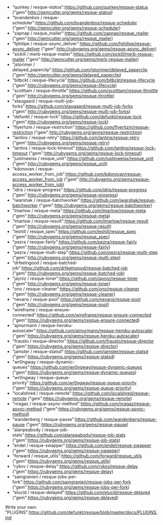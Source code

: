 * "quirkey / resque-status":https://github.com/quirkey/resque-status ("gem":http://gemcutter.org/gems/resque-status)
* "bvandenbos / resque-scheduler":https://github.com/bvandenbos/resque-scheduler ("gem":http://gemcutter.org/gems/resque-scheduler)
* "zapnap / resque_mailer":https://github.com/zapnap/resque_mailer ("gem":http://gemcutter.org/gems/resque_mailer)
* "fphilipe / resque-async_deliver":https://github.com/fphilipe/resque-async_deliver ("gem":http://rubygems.org/gems/resque-async_deliver)
* "sickill / merb-resque-mailer":https://github.com/sickill/merb-resque-mailer ("gem":http://gemcutter.org/gems/merb-resque-mailer)
* "jstorimer / delayed_paperclip":https://github.com/jstorimer/delayed_paperclip  ("gem":http://gemcutter.org/gems/delayed_paperclip) 
* "bitbckt / resque-lifecycle":https://github.com/bitbckt/resque-lifecycle ("gem":http://rubygems.org/gems/resque-lifecycle)
* "scotttam / resque-throttle":https://github.com/scotttam/resque-throttle ("gem":http://rubygems.org/gems/resque-throttle)
* "staugaard / resque-multi-job-forks":https://github.com/staugaard/resque-multi-job-forks ("gem":http://rubygems.org/gems/resque-multi-job-forks)
* "defunkt / resque-lock":https://github.com/defunkt/resque-lock ("gem":http://rubygems.org/gems/resque-lock)
* "flyerhzm / resque-restriction":https://github.com/flyerhzm/resque-restriction ("gem":http://rubygems.org/gems/resque-restriction)
* "lantins / resque-retry":https://github.com/lantins/resque-retry ("gem":http://rubygems.org/gems/resque-retry)
* "lantins / resque-lock-timeout":https://github.com/lantins/resque-lock-timeout ("gem":http://rubygems.org/gems/resque-lock-timeout)
* "justinweiss / resque_unit":https://github.com/justinweiss/resque_unit ("gem":http://rubygems.org/gems/resque_unit)
* "kdonovan / resque-access_worker_from_job":https://github.com/kdonovan/resque-access_worker_from_job ("gem":http://rubygems.org/gems/resque-access_worker_from_job)
* "idris / resque-progress":https://github.com/idris/resque-progress ("gem":http://rubygems.org/gems/resque-progress)
* "iwarshak / resque-batchworker":https://github.com/iwarshak/resque-batchworker ("gem":http://rubygems.org/gems/resque-batchworker)
* "lmarlow / resque-meta":https://github.com/lmarlow/resque-meta ("gem":http://rubygems.org/gems/resque-meta)
* "lmarlow / resque-result":https://github.com/lmarlow/resque-result ("gem":http://rubygems.org/gems/resque-result)
* "leshill / resque_spec":https://github.com/leshill/resque_spec ("gem":http://rubygems.org/gems/resque_spec)
* "pezra / resque-fairly":https://github.com/pezra/resque-fairly ("gem":http://rubygems.org/gems/resque-fairly)
* "pezra / resque-multi-step":https://github.com/pezra/resque-multi-step ("gem":http://rubygems.org/gems/resque-multi-step)
* "drfeelngood / resque-batched-job":https://github.com/drfeelngood/resque-batched-job ("gem":http://rubygems.org/gems/resque-batched-job)
* "jayniz / resque-loner":https://github.com/jayniz/resque-loner ("gem":http://rubygems.org/gems/resque-loner)
* "ono / resque-cleaner":https://github.com/ono/resque-cleaner ("gem":http://rubygems.org/gems/resque-cleaner)
* "nevans / resque-pool":https://github.com/nevans/resque-pool ("gem":http://rubygems.org/gems/resque-pool)
* "wireframe / resque-ensure-connected":https://github.com/wireframe/resque-ensure-connected ("gem":https://rubygems.org/gems/resque-ensure-connected)
* "ajmurmann / resque-heroku-autoscaler":https://github.com/ajmurmann/resque-heroku-autoscaler ("gem":https://rubygems.org/gems/resque-heroku-autoscaler)
* "frausto / resque-director":https://github.com/frausto/resque-director ("gem":https://rubygems.org/gems/resque-director)
* "jamster / resque-statsd":https://github.com/jamster/resque-statsd ("gem":https://rubygems.org/gems/resque-statsd)
* "wr0ngway / resque-dynamic-queues":https://github.com/wr0ngway/resque-dynamic-queues ("gem":https://rubygems.org/gems/resque-dynamic-queues)
* "wr0ngway / resque-queue-priority":https://github.com/wr0ngway/resque-queue-priority ("gem":https://rubygems.org/gems/resque-queue-priority)
* "localshred / resque-remote":https://github.com/localshred/resque-remote ("gem":https://rubygems.org/gems/resque-remote)
* "nragaz / resque-async-method":https://github.com/nragaz/resque-async-method ("gem":https://rubygems.org/gems/resque-async-method)
* "wandenberg / resque-pause":https://github.com/wandenberg/resque-pause ("gem":https://rubygems.org/gems/resque-pause)
* "alanpeabody / resque-job-stats":https://github.com/alanpeabody/resque-job-stats ("gem":https://rubygems.org/gems/resque-job-stats)
* "endel / resque-swapper":https://github.com/endel/resque-swapper ("gem":https://rubygems.org/gems/resque-swapper)
* "forward / resque_utils":https://github.com/forward/resque_utils ("gem":https://rubygems.org/gems/resque_utils)
* "rykov / resque-delay":https://github.com/rykov/resque-delay ("gem":https://rubygems.org/gems/resque-delay)
* "samgranieri / resque-jobs-per-fork":https://github.com/samgranieri/resque-jobs-per-fork ("gem":https://rubygems.org/gems/resque-jobs-per-fork)
* "elucid / resque-delayed":https://github.com/elucid/resque-delayed ("gem":https://rubygems.org/gems/resque-delayed)


Write your own: "PLUGINS":https://github.com/defunkt/resque/blob/master/docs/PLUGINS.md
